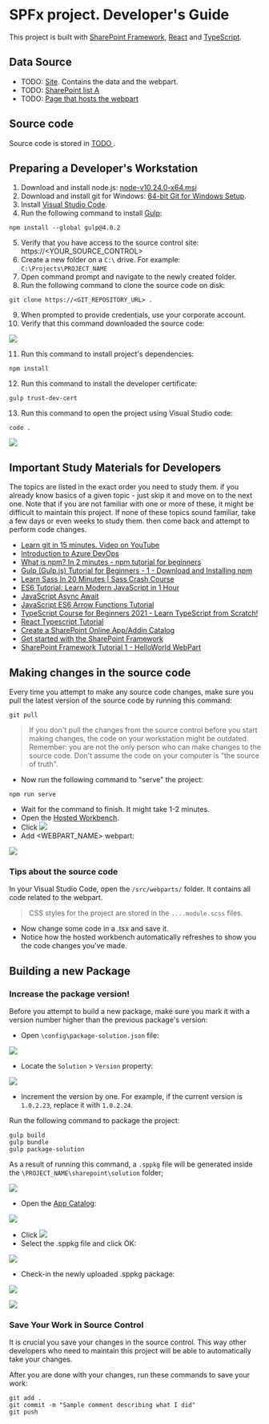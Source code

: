 # SPFx project. Developer's Guide

This project is built with [SharePoint Framework](https://docs.microsoft.com/en-us/sharepoint/dev/spfx/sharepoint-framework-overview), [React](https://reactjs.org) and [TypeScript](https://www.typescriptlang.org/).

## Data Source
- TODO: [Site](#). Contains the data and the webpart.
- TODO: [SharePoint list A](#)
- TODO: [Page that hosts the webpart](#)

## Source code
Source code is stored in [TODO <ADD GIT REPO URL>](#).

## Preparing a Developer's Workstation
1.  Download and install node.js: [node-v10.24.0-x64.msi](https://nodejs.org/dist/v10.24.0/node-v10.24.0-x64.msi) 
1.  Download and install git for Windows: [64-bit Git for Windows Setup](https://github.com/git-for-windows/git/releases/download/v2.31.1.windows.1/Git-2.31.1-64-bit.exe).
1. Install [Visual Studio Code](https://code.visualstudio.com/).
1. Run the following command to install [Gulp](https://gulpjs.com/):
```
npm install --global gulp@4.0.2
```
5. Verify that you have access to the source control site: https://<YOUR_SOURCE_CONTROL>
5. Create a new folder on a `C:\` drive. For example: `C:\Projects\PROJECT_NAME`
5. Open command prompt and navigate to the newly created folder.
5. Run the following command to clone the source code on disk:
```
git clone https://<GIT_REPOSITORY_URL> .
```
9. When prompted to provide credentials, use your corporate account.
10. Verify that this command downloaded the source code:

![](IMG/Source.png)

11. Run this command to install project's dependencies:
```
npm install
```
12. Run this command to install the developer certificate:
```
gulp trust-dev-cert
```
13. Run this command to open the project using Visual Studio code:
```
code .
```

![](IMG/Folders.png)

## Important Study Materials for Developers
The topics are listed in the exact order you need to study them. if you already know basics of a given topic - just skip it and move on to the next one. Note that if you are not familiar with one or more of these, it might be difficult to maintain this project. If none of these topics sound familiar, take a few days or even weeks to study them. then come back and attempt to perform code changes.

- [Learn git in 15 minutes. Video on YouTube](https://www.youtube.com/watch?v=USjZcfj8yxE)
- [Introduction to Azure DevOps](https://www.youtube.com/watch?v=JhqpF-5E10I)
- [What is npm? In 2 minutes - npm tutorial for beginners](https://www.youtube.com/watch?v=ZNbFagCBlwo)
- [Gulp (Gulp.js) Tutorial for Beginners - 1 - Download and Installing npm](https://www.youtube.com/watch?v=CxM1RYnCYwM)
- [Learn Sass In 20 Minutes | Sass Crash Course](https://www.youtube.com/watch?v=Zz6eOVaaelI)
- [ES6 Tutorial: Learn Modern JavaScript in 1 Hour](https://www.youtube.com/watch?v=NCwa_xi0Uuc)
- [JavaScript Async Await](https://www.youtube.com/watch?v=V_Kr9OSfDeU)
- [JavaScript ES6 Arrow Functions Tutorial](https://www.youtube.com/watch?v=h33Srr5J9nY)
- [TypeScript Course for Beginners 2021 - Learn TypeScript from Scratch!](https://www.youtube.com/watch?v=BwuLxPH8IDs)
- [React Typescript Tutorial](https://www.youtube.com/watch?v=Z5iWr6Srsj8)
- [Create a SharePoint Online App/Addin Catalog](https://www.youtube.com/watch?v=qU08CINn4gU)
- [Get started with the SharePoint Framework](https://docs.microsoft.com/en-us/learn/modules/sharepoint-spfx-get-started/)
- [SharePoint Framework Tutorial 1 - HelloWorld WebPart](https://www.youtube.com/watch?v=_O2Re5uRLoo)

## Making changes in the source code
Every time you attempt to make any source code changes, make sure you pull the latest version of the source code by running this command:

```
git pull
```
> If you don't pull the changes from the source control before you start making changes, the code on your workstation might be outdated. Remember: you are not the only person who can make changes to the source code. Don't assume the code on your computer is "the source of truth".

- Now run the following command to "serve" the project:

```
npm run serve
```

- Wait for the command to finish. It might take 1-2 minutes.
- Open the [Hosted Workbench](https://<SITEURL>/_layouts/15/workbench.aspx).
- Click ![](IMG/PLUS.png)
- Add <WEBPART_NAME> webpart:

![](IMG/AddWebpart.png)

### Tips about the source code

In your Visual Studio Code, open the `/src/webparts/` folder. It contains all code related to the webpart.

> CSS styles for the project are stored in the `....module.scss` files.

- Now change some code in a .tsx and save it.
- Notice how the hosted workbench automatically refreshes to show you the code changes you've made.


## Building a new Package

### Increase the package version!
Before you attempt to build a new package, make sure you mark it with a version number higher than the previous package's version:

- Open `\config\package-solution.json` file:

![](IMG/package-solution.png)

- Locate the `Solution` > `Version` property:

![](IMG/Increment.png)

- Increment the version by one. For example, if the current version is `1.0.2.23`, replace it with `1.0.2.24`.

Run the following command to package the project:

```
gulp build
gulp bundle
gulp package-solution
```
As a result of running this command, a `.sppkg` file will be generated inside the `\PROJECT_NAME\sharepoint\solution` folder;

![](IMG/Package.png)

- Open the [App Catalog](#):

![](IMG/Catalog.png)

- Click 
![](IMG/Upload.png)
- Select the .sppkg file and click OK:

![](IMG/Dialog.png)

- Check-in the newly uploaded .sppkg package:

![](IMG/Checkin.png)

![](IMG/OK.png)


### Save Your Work in Source Control

It is crucial you save your changes in the source control. This way other developers who need to maintain this project will be able to automatically take your changes. 

After you are done with your changes, run these commands to save your work:

```
git add .
git commit -m "Sample comment describing what I did"
git push
```
